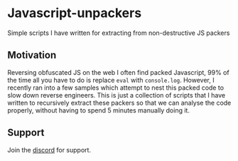 # Javascript-unpackers
Simple scripts I have written for extracting from non-destructive JS packers

## Motivation
Reversing obfuscated JS on the web I often find packed Javascript, 99% of the time all you have to do is replace `eval` with `console.log`. However, I recently ran into a few samples which attempt to nest this packed code to slow down reverse engineers.
This is just a collection of scripts that I have written to recursively extract these packers so that we can analyse the code properly, without having to spend 5 minutes manually doing it.

## Support
Join the [discord](https://discord.gg/z2r8e8neQ7) for support.
